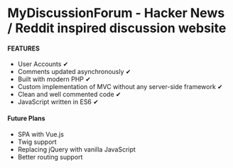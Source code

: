 # MyDiscussionForum - Hacker News / Reddit inspired discussion website

#### FEATURES
* User Accounts &#10004;
* Comments updated asynchronously &#10004;
* Built with modern PHP &#10004;
* Custom implementation of MVC without any server-side framework &#10004;
* Clean and well commented code &#10004;
* JavaScript written in ES6 &#10004;

#### Future Plans
* SPA with Vue.js
* Twig support
* Replacing jQuery with vanilla JavaScript
* Better routing support
